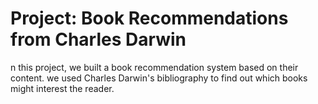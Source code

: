 # Project: Book Recommendations from Charles Darwin

n this project, we built a book recommendation system based on their content. we used Charles Darwin's bibliography to find out which books might interest the reader.

